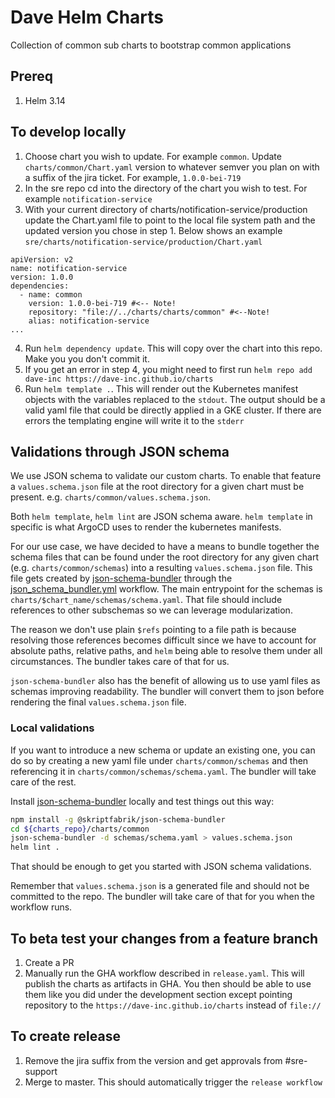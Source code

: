 # Dave Helm Charts
Collection of common sub charts to bootstrap common applications

## Prereq
1. Helm 3.14

## To develop locally
1. Choose chart you wish to update. For example `common`. Update `charts/common/Chart.yaml` version to whatever semver you plan on with a suffix of the jira ticket. For example, `1.0.0-bei-719`
2. In the sre repo cd into the directory of the chart you wish to test. For example `notification-service`
3. With your current directory of charts/notification-service/production update the Chart.yaml file to point to the local file system path and the updated version you chose in step 1. Below shows an example `sre/charts/notification-service/production/Chart.yaml`

```
apiVersion: v2
name: notification-service
version: 1.0.0
dependencies:
  - name: common
    version: 1.0.0-bei-719 #<-- Note!
    repository: "file://../charts/charts/common" #<--Note!
    alias: notification-service
...
  ```
4. Run `helm dependency update`. This will copy over the chart into this repo. Make you you don't commit it.
5. If you get an error in step 4, you might need to first run `helm repo add dave-inc https://dave-inc.github.io/charts`
6. Run `helm template .`. This will render out the Kubernetes manifest objects with the variables replaced to the `stdout`. The output should be a valid yaml file that could be directly applied in a GKE cluster. If there are errors the templating engine will write it to the `stderr`

## Validations through JSON schema

We use JSON schema to validate our custom charts. To enable that feature a `values.schema.json` file at the root directory for a given chart must be present. e.g. `charts/common/values.schema.json`.

Both `helm template`, `helm lint` are JSON schema aware. `helm template` in specific is what ArgoCD uses to render the kubernetes manifests.

For our use case, we have decided to have a means to bundle together the schema files that can be found under the root directory for any given chart (e.g. `charts/common/schemas`) into a resulting `values.schema.json` file. This file gets created by [json-schema-bundler](https://www.npmjs.com/package/@skriptfabrik/json-schema-bundler) through the  [json_schema_bundler.yml](https://github.com/dave-inc/charts/blob/master/.github/workflows/json_schema_bundler.yml) workflow. The main entrypoint for the schemas is `charts/$chart_name/schemas/schema.yaml`. That file should include references to other subschemas so we can leverage modularization.

The reason  we don't use plain `$refs` pointing to a file path is because resolving those references becomes difficult since we have to account for absolute paths, relative paths, and `helm` being able to resolve them under all circumstances. The bundler takes care of that for us.

`json-schema-bundler` also has the benefit of allowing us to use yaml files as schemas improving readability. The bundler will convert them to json before rendering the final `values.schema.json` file.

### Local validations

If you want to introduce a new schema or update an existing one, you can do so by creating a new yaml file under `charts/common/schemas` and then referencing it in `charts/common/schemas/schema.yaml`. The bundler will take care of the rest.

Install [json-schema-bundler](https://www.npmjs.com/package/@skriptfabrik/json-schema-bundler) locally and test things out this way:

```sh
npm install -g @skriptfabrik/json-schema-bundler
cd ${charts_repo}/charts/common
json-schema-bundler -d schemas/schema.yaml > values.schema.json
helm lint .
```

That should be enough to get you started with JSON schema validations.

Remember that `values.schema.json` is a generated file and should not be committed to the repo. The bundler will take care of that for you when the workflow runs.

## To beta test your changes from a feature branch
1. Create a PR
2. Manually run the GHA workflow described in `release.yaml`. This will publish the charts as artifacts in GHA. You then should be able to use them like you did under the development section except pointing repository to the `https://dave-inc.github.io/charts` instead of `file://`

## To create release
1. Remove the jira suffix from the version and get approvals from #sre-support
2. Merge to master. This should automatically trigger the `release workflow`
